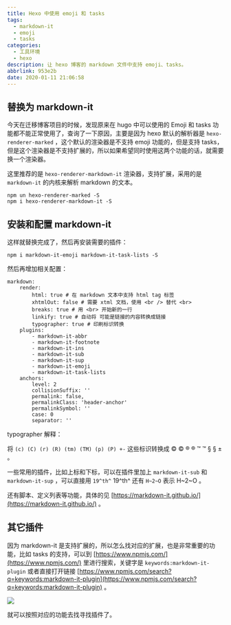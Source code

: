 ```yaml
---
title: Hexo 中使用 emoji 和 tasks
tags:
  - markdown-it
  - emoji
  - tasks
categories:
  - 工具环境
  - hexo
description: 让 hexo 博客的 markdown 文件中支持 emoji、tasks。
abbrlink: 953e2b
date: 2020-01-11 21:06:58
---
```


## 替换为 markdown-it

今天在迁移博客项目的时候，发现原来在 hugo 中可以使用的 Emoji 和 tasks 功能都不能正常使用了，查询了一下原因，主要是因为 hexo 默认的解析器是 `hexo-renderer-marked` ，这个默认的渲染器是不支持 emoji 功能的，但是支持 tasks，但是这个渲染器是不支持扩展的，所以如果希望同时使用这两个功能的话，就需要换一个渲染器。

这里推荐的是 `hexo-renderer-markdown-it` 渲染器，支持扩展，采用的是 `markdown-it` 的内核来解析 markdown 的文本。

```shell
npm un hexo-renderer-marked -S
npm i hexo-renderer-markdown-it -S
```

## 安装和配置 markdown-it

这样就替换完成了，然后再安装需要的插件：

`npm i markdown-it-emoji markdown-it-task-lists -S`

然后再增加相关配置：

```shell
markdown:
    render:
        html: true # 在 markdown 文本中支持 html tag 标签
        xhtmlOut: false # 需要 xtml 文档，使用 <br /> 替代 <br>
        breaks: true # 用 <br> 开始新的一行
        linkify: true # 自动将 可能是链接的内容转换成链接
        typographer: true # 印刷标识转换
    plugins:
        - markdown-it-abbr
        - markdown-it-footnote
        - markdown-it-ins
        - markdown-it-sub
        - markdown-it-sup
        - markdown-it-emoji 
        - markdown-it-task-lists
    anchors:
        level: 2
        collisionSuffix: ''
        permalink: false,
        permalinkClass: 'header-anchor'
        permalinkSymbol: ''
        case: 0
        separator: ''
```

typographer 解释：

将 `(c) (C) (r) (R) (tm) (TM) (p) (P) +-` 这些标识转换成  © © ® ® ™ ™ § § ± 。

一些常用的插件，比如上标和下标，可以在插件里加上 `markdown-it-sub` 和 `markdown-it-sup` ，可以直接用 `19^th^` 19^th^ 还有 `H~2~O` 表示 H~2~O 。

还有脚本、定义列表等功能，具体的见 [https://markdown-it.github.io/](https://markdown-it.github.io/) 。

## 其它插件

因为 markdown-it 是支持扩展的，所以怎么找对应的扩展，也是非常重要的功能，比如 tasks 的支持，可以到 [https://www.npmjs.com/](https://www.npmjs.com/) 里进行搜索，关键字是 `keywords:markdown-it-plugin` 或者直接打开链接 [https://www.npmjs.com/search?q=keywords:markdown-it-plugin](https://www.npmjs.com/search?q=keywords:markdown-it-plugin) 。

![](https://cdn.jsdelivr.net/gh/zucchiniy/blog-assets@master/images/hexo-markdown-it-task-lists.png)

就可以按照对应的功能去找寻找插件了。
